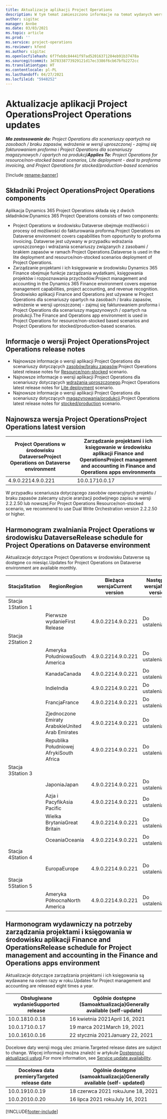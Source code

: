 ```yaml
---
title: Aktualizacje aplikacji Project Operations
description: W tym temat zamieszczono informacje na temat wydanych wersji aplikacji Dynamics 365 Project Operations.
author: sigitac
manager: Annbe
ms.date: 03/03/2021
ms.topic: article
ms.prod: ''
ms.service: project-operations
ms.reviewer: kfend
ms.author: sigitac
ms.openlocfilehash: 6f7feb8c84441f97ad52016371284eb91b37478a
ms.sourcegitcommit: 3d78338773929121d17ec3386f6cb67bfb2272cc
ms.translationtype: HT
ms.contentlocale: pl-PL
ms.lasthandoff: 04/27/2021
ms.locfileid: "5948252"
---
```

# <a name="project-operations-updates"></a><span data-ttu-id="df7ba-103">Aktualizacje aplikacji Project Operations</span><span class="sxs-lookup"><span data-stu-id="df7ba-103">Project Operations updates</span></span>

<span data-ttu-id="df7ba-104">_**Ma zastosowanie do:** Project Operations dla scenariuszy opartych na zasobach / braku zapasów, wdrożenie w wersji uproszczonej - zajmuj się fakturowaniem proforma i Project Operations dla scenariuszy magazynowych / opartych na produkcji_</span><span class="sxs-lookup"><span data-stu-id="df7ba-104">_**Applies To:** Project Operations for resource/non-stocked based scenarios, Lite deployment - deal to proforma invoicing, and Project Operations for stocked/production-based scenarios_</span></span>

[!include [rename-banner](~/includes/cc-data-platform-banner.md)]

## <a name="project-operations-components"></a><span data-ttu-id="df7ba-105">Składniki Project Operations</span><span class="sxs-lookup"><span data-stu-id="df7ba-105">Project Operations components</span></span>

<span data-ttu-id="df7ba-106">Aplikacja Dynamics 365 Project Operations składa się z dwóch składników:</span><span class="sxs-lookup"><span data-stu-id="df7ba-106">Dynamics 365 Project Operations consists of two components:</span></span>

- <span data-ttu-id="df7ba-107">Project Operations w środowisku Dataverse obejmuje możliwości i procesy od możliwości do fakturowania proforma.</span><span class="sxs-lookup"><span data-stu-id="df7ba-107">Project Operations on Dataverse environment covers capabilities from opportunity to proforma invoicing.</span></span> <span data-ttu-id="df7ba-108">Dataverse jest używany w przypadku wdrażania uproszczonego i wdrażania scenariuszy związanych z zasobami / brakiem zapasów w ramach Project Operations.</span><span class="sxs-lookup"><span data-stu-id="df7ba-108">Dataverse is used in the lite deployment and resource/non-stocked scenarios deployment of Project Operations.</span></span>
- <span data-ttu-id="df7ba-109">Zarządzanie projektami i ich księgowanie w środowisku Dynamics 365 Finance obejmuje funkcje zarządzania wydatkami, księgowania projektów i rozpoznawania przychodów.</span><span class="sxs-lookup"><span data-stu-id="df7ba-109">Project management and accounting in the Dynamics 365 Finance environment covers expense management capabilities, project accounting, and revenue recognition.</span></span> <span data-ttu-id="df7ba-110">Środowisko aplikacji Finance and Operations jest używane w Project Operations dla scenariuszy opartych na zasobach / braku zapasów, wdrożenie w wersji uproszczonej - zajmuj się fakturowaniem proforma i Project Operations dla scenariuszy magazynowych / opartych na produkcji.</span><span class="sxs-lookup"><span data-stu-id="df7ba-110">The Finance and Operations app environment is used in Project Operations for resource/non-stocked based scenarios and Project Operations for stocked/production-based scenarios.</span></span>

## <a name="project-operations-release-notes"></a><span data-ttu-id="df7ba-111">Informacje o wersji Project Operations</span><span class="sxs-lookup"><span data-stu-id="df7ba-111">Project Operations release notes</span></span>
- <span data-ttu-id="df7ba-112">Najnowsze informacje o wersji aplikacji Project Operations dla scenariuszy dotyczących [zasobów/braku zapasów](whats-new-apr-2021-resource-based.md).</span><span class="sxs-lookup"><span data-stu-id="df7ba-112">Project Operations latest release notes for [Resource/non-stocked](whats-new-apr-2021-resource-based.md) scenario.</span></span>
- <span data-ttu-id="df7ba-113">Najnowsze informacje o wersji aplikacji Project Operations dla scenariuszy dotyczących [wdrażania uproszczonego](../pro/whats-new/whats-new-apr-2021-lite.md).</span><span class="sxs-lookup"><span data-stu-id="df7ba-113">Project Operations latest release notes for [Lite deployment](../pro/whats-new/whats-new-apr-2021-lite.md) scenario.</span></span>
- <span data-ttu-id="df7ba-114">Najnowsze informacje o wersji aplikacji Project Operations dla scenariuszy dotyczących [magazynowania/produkcji](../prod-pma/whats-new/whats-new-mar-2021-stocked.md).</span><span class="sxs-lookup"><span data-stu-id="df7ba-114">Project Operations latest release notes for [stocked/production](../prod-pma/whats-new/whats-new-mar-2021-stocked.md) scenario.</span></span>

## <a name="project-operations-latest-version"></a><span data-ttu-id="df7ba-115">Najnowsza wersja Project Operations</span><span class="sxs-lookup"><span data-stu-id="df7ba-115">Project Operations latest version</span></span>

| <span data-ttu-id="df7ba-116">Project Operations w środowisku Dataverse</span><span class="sxs-lookup"><span data-stu-id="df7ba-116">Project Operations on Dataverse environment</span></span> | <span data-ttu-id="df7ba-117">Zarządzanie projektami i ich księgowanie w środowisku aplikacji Finance and Operations</span><span class="sxs-lookup"><span data-stu-id="df7ba-117">Project management and accounting in Finance and Operations apps environments</span></span> | 
| --- | --- |
| <span data-ttu-id="df7ba-118">4.9.0.221</span><span class="sxs-lookup"><span data-stu-id="df7ba-118">4.9.0.221</span></span> | <span data-ttu-id="df7ba-119">10.0.17</span><span class="sxs-lookup"><span data-stu-id="df7ba-119">10.0.17</span></span> |

<span data-ttu-id="df7ba-120">W przypadku scenariusza dotyczącego zasobów operacyjnych projektu / braku zapasów zalecamy użycie aranżacji podwójnego zapisu w wersji 2.2.2.50 lub nowszej.</span><span class="sxs-lookup"><span data-stu-id="df7ba-120">For Project Operations Resource/non-stocked scenario, we recommend to use Dual Write Orchestration version 2.2.2.50 or higher.</span></span>

## <a name="release-schedule-for-project-operations-on-dataverse-environment"></a><span data-ttu-id="df7ba-121">Harmonogram zwalniania Project Operations w środowisku Dataverse</span><span class="sxs-lookup"><span data-stu-id="df7ba-121">Release schedule for Project Operations on Dataverse environment</span></span>

<span data-ttu-id="df7ba-122">Aktualizacje dotyczące Project Operations w środowisku Dataverse są dostępne co miesiąc.</span><span class="sxs-lookup"><span data-stu-id="df7ba-122">Updates for Project Operations on Dataverse environment are available monthly.</span></span> 

| <span data-ttu-id="df7ba-123">Stacja</span><span class="sxs-lookup"><span data-stu-id="df7ba-123">Station</span></span>   | <span data-ttu-id="df7ba-124">Region</span><span class="sxs-lookup"><span data-stu-id="df7ba-124">Region</span></span>        | <span data-ttu-id="df7ba-125">Bieżąca wersja</span><span class="sxs-lookup"><span data-stu-id="df7ba-125">Current version</span></span> | <span data-ttu-id="df7ba-126">Następna wersja</span><span class="sxs-lookup"><span data-stu-id="df7ba-126">Next version</span></span> | <span data-ttu-id="df7ba-127">Ogólnie dostępne</span><span class="sxs-lookup"><span data-stu-id="df7ba-127">Generally available</span></span> |
|-----------|---------------|-----------------|--------------|---------------------|
| <span data-ttu-id="df7ba-128">Stacja 1</span><span class="sxs-lookup"><span data-stu-id="df7ba-128">Station 1</span></span> |   &nbsp;      |    &nbsp;       | &nbsp;       |      &nbsp;         |
|   &nbsp;  | <span data-ttu-id="df7ba-129">Pierwsze wydanie</span><span class="sxs-lookup"><span data-stu-id="df7ba-129">First Release</span></span> |  <span data-ttu-id="df7ba-130">4.9.0.221</span><span class="sxs-lookup"><span data-stu-id="df7ba-130">4.9.0.221</span></span>       | <span data-ttu-id="df7ba-131">Do ustalenia</span><span class="sxs-lookup"><span data-stu-id="df7ba-131">TBD</span></span>     | <span data-ttu-id="df7ba-132">30-Kwi-21</span><span class="sxs-lookup"><span data-stu-id="df7ba-132">30-Apr-21</span></span>           |
| <span data-ttu-id="df7ba-133">Stacja 2</span><span class="sxs-lookup"><span data-stu-id="df7ba-133">Station 2</span></span> |   &nbsp;      |    &nbsp;       | &nbsp;       |      &nbsp;         |
|   &nbsp;  | <span data-ttu-id="df7ba-134">Ameryka Południowa</span><span class="sxs-lookup"><span data-stu-id="df7ba-134">South America</span></span> |  <span data-ttu-id="df7ba-135">4.9.0.221</span><span class="sxs-lookup"><span data-stu-id="df7ba-135">4.9.0.221</span></span>       | <span data-ttu-id="df7ba-136">Do ustalenia</span><span class="sxs-lookup"><span data-stu-id="df7ba-136">TBD</span></span>     | <span data-ttu-id="df7ba-137">30-Kwi-21</span><span class="sxs-lookup"><span data-stu-id="df7ba-137">30-Apr-21</span></span>           |
|    &nbsp; | <span data-ttu-id="df7ba-138">Kanada</span><span class="sxs-lookup"><span data-stu-id="df7ba-138">Canada</span></span>        |  <span data-ttu-id="df7ba-139">4.9.0.221</span><span class="sxs-lookup"><span data-stu-id="df7ba-139">4.9.0.221</span></span>       | <span data-ttu-id="df7ba-140">Do ustalenia</span><span class="sxs-lookup"><span data-stu-id="df7ba-140">TBD</span></span>     | <span data-ttu-id="df7ba-141">30-Kwi-21</span><span class="sxs-lookup"><span data-stu-id="df7ba-141">30-Apr-21</span></span>           |
|   &nbsp;  | <span data-ttu-id="df7ba-142">Indie</span><span class="sxs-lookup"><span data-stu-id="df7ba-142">India</span></span>         |  <span data-ttu-id="df7ba-143">4.9.0.221</span><span class="sxs-lookup"><span data-stu-id="df7ba-143">4.9.0.221</span></span>       | <span data-ttu-id="df7ba-144">Do ustalenia</span><span class="sxs-lookup"><span data-stu-id="df7ba-144">TBD</span></span>     | <span data-ttu-id="df7ba-145">30-Kwi-21</span><span class="sxs-lookup"><span data-stu-id="df7ba-145">30-Apr-21</span></span>           |
|   &nbsp;  | <span data-ttu-id="df7ba-146">Francja</span><span class="sxs-lookup"><span data-stu-id="df7ba-146">France</span></span>         |  <span data-ttu-id="df7ba-147">4.9.0.221</span><span class="sxs-lookup"><span data-stu-id="df7ba-147">4.9.0.221</span></span>       | <span data-ttu-id="df7ba-148">Do ustalenia</span><span class="sxs-lookup"><span data-stu-id="df7ba-148">TBD</span></span>     | <span data-ttu-id="df7ba-149">30-Kwi-21</span><span class="sxs-lookup"><span data-stu-id="df7ba-149">30-Apr-21</span></span>           |
|   &nbsp;  | <span data-ttu-id="df7ba-150">Zjednoczone Emiraty Arabskie</span><span class="sxs-lookup"><span data-stu-id="df7ba-150">United Arab Emirates</span></span>         |  <span data-ttu-id="df7ba-151">4.9.0.221</span><span class="sxs-lookup"><span data-stu-id="df7ba-151">4.9.0.221</span></span>       | <span data-ttu-id="df7ba-152">Do ustalenia</span><span class="sxs-lookup"><span data-stu-id="df7ba-152">TBD</span></span>     | <span data-ttu-id="df7ba-153">30-Kwi-21</span><span class="sxs-lookup"><span data-stu-id="df7ba-153">30-Apr-21</span></span>           |
|   &nbsp;  | <span data-ttu-id="df7ba-154">Republika Południowej Afryki</span><span class="sxs-lookup"><span data-stu-id="df7ba-154">South Africa</span></span>         |  <span data-ttu-id="df7ba-155">4.9.0.221</span><span class="sxs-lookup"><span data-stu-id="df7ba-155">4.9.0.221</span></span>       | <span data-ttu-id="df7ba-156">Do ustalenia</span><span class="sxs-lookup"><span data-stu-id="df7ba-156">TBD</span></span>     | <span data-ttu-id="df7ba-157">30-Kwi-21</span><span class="sxs-lookup"><span data-stu-id="df7ba-157">30-Apr-21</span></span>           |
| <span data-ttu-id="df7ba-158">Stacja 3</span><span class="sxs-lookup"><span data-stu-id="df7ba-158">Station 3</span></span>  |      &nbsp;   |     &nbsp;      |     &nbsp;   |      &nbsp;         |
|   &nbsp;  | <span data-ttu-id="df7ba-159">Japonia</span><span class="sxs-lookup"><span data-stu-id="df7ba-159">Japan</span></span>         |  <span data-ttu-id="df7ba-160">4.9.0.221</span><span class="sxs-lookup"><span data-stu-id="df7ba-160">4.9.0.221</span></span>       | <span data-ttu-id="df7ba-161">Do ustalenia</span><span class="sxs-lookup"><span data-stu-id="df7ba-161">TBD</span></span>     | <span data-ttu-id="df7ba-162">7 maja 2021 r.</span><span class="sxs-lookup"><span data-stu-id="df7ba-162">07-May-21</span></span>           |
|   &nbsp;  | <span data-ttu-id="df7ba-163">Azja i Pacyfik</span><span class="sxs-lookup"><span data-stu-id="df7ba-163">Asia Pacific</span></span>  |  <span data-ttu-id="df7ba-164">4.9.0.221</span><span class="sxs-lookup"><span data-stu-id="df7ba-164">4.9.0.221</span></span>       | <span data-ttu-id="df7ba-165">Do ustalenia</span><span class="sxs-lookup"><span data-stu-id="df7ba-165">TBD</span></span>     | <span data-ttu-id="df7ba-166">7 maja 2021 r.</span><span class="sxs-lookup"><span data-stu-id="df7ba-166">07-May-21</span></span>           |
|   &nbsp;  | <span data-ttu-id="df7ba-167">Wielka Brytania</span><span class="sxs-lookup"><span data-stu-id="df7ba-167">Great Britain</span></span> |  <span data-ttu-id="df7ba-168">4.9.0.221</span><span class="sxs-lookup"><span data-stu-id="df7ba-168">4.9.0.221</span></span>       | <span data-ttu-id="df7ba-169">Do ustalenia</span><span class="sxs-lookup"><span data-stu-id="df7ba-169">TBD</span></span>     | <span data-ttu-id="df7ba-170">7 maja 2021 r.</span><span class="sxs-lookup"><span data-stu-id="df7ba-170">07-May-21</span></span>           |
|   &nbsp;  | <span data-ttu-id="df7ba-171">Oceania</span><span class="sxs-lookup"><span data-stu-id="df7ba-171">Oceania</span></span>       |  <span data-ttu-id="df7ba-172">4.9.0.221</span><span class="sxs-lookup"><span data-stu-id="df7ba-172">4.9.0.221</span></span>       | <span data-ttu-id="df7ba-173">Do ustalenia</span><span class="sxs-lookup"><span data-stu-id="df7ba-173">TBD</span></span>     | <span data-ttu-id="df7ba-174">7 maja 2021 r.</span><span class="sxs-lookup"><span data-stu-id="df7ba-174">07-May-21</span></span>           |
| <span data-ttu-id="df7ba-175">Stacja 4</span><span class="sxs-lookup"><span data-stu-id="df7ba-175">Station 4</span></span> |     &nbsp;    |     &nbsp;      |     &nbsp;   |      &nbsp;         |
|   &nbsp;  | <span data-ttu-id="df7ba-176">Europa</span><span class="sxs-lookup"><span data-stu-id="df7ba-176">Europe</span></span>        |  <span data-ttu-id="df7ba-177">4.9.0.221</span><span class="sxs-lookup"><span data-stu-id="df7ba-177">4.9.0.221</span></span>       | <span data-ttu-id="df7ba-178">Do ustalenia</span><span class="sxs-lookup"><span data-stu-id="df7ba-178">TBD</span></span>     | <span data-ttu-id="df7ba-179">14 maja 2021 r.</span><span class="sxs-lookup"><span data-stu-id="df7ba-179">14-May-21</span></span>           |
| <span data-ttu-id="df7ba-180">Stacja 5</span><span class="sxs-lookup"><span data-stu-id="df7ba-180">Station 5</span></span> |     &nbsp;    |     &nbsp;      |     &nbsp;   |      &nbsp;         |
|   &nbsp;  | <span data-ttu-id="df7ba-181">Ameryka Północna</span><span class="sxs-lookup"><span data-stu-id="df7ba-181">North America</span></span> |  <span data-ttu-id="df7ba-182">4.9.0.221</span><span class="sxs-lookup"><span data-stu-id="df7ba-182">4.9.0.221</span></span>       | <span data-ttu-id="df7ba-183">Do ustalenia</span><span class="sxs-lookup"><span data-stu-id="df7ba-183">TBD</span></span>     | <span data-ttu-id="df7ba-184">21 maja 2021 r.</span><span class="sxs-lookup"><span data-stu-id="df7ba-184">21-May-21</span></span>           |

## <a name="release-schedule-for-project-management-and-accounting-in-the-finance-and-operations-apps-environment"></a><span data-ttu-id="df7ba-185">Harmonogram wydawniczy na potrzeby zarządzania projektami i księgowania w środowisku aplikacji Finance and Operations</span><span class="sxs-lookup"><span data-stu-id="df7ba-185">Release schedule for Project management and accounting in the Finance and Operations apps environment</span></span>

<span data-ttu-id="df7ba-186">Aktualizacje dotyczące zarządzania projektami i ich księgowania są wydawane na osiem razy w roku.</span><span class="sxs-lookup"><span data-stu-id="df7ba-186">Updates for Project management and accounting are released eight times a year.</span></span>

| <span data-ttu-id="df7ba-187">Obsługiwane wydanie</span><span class="sxs-lookup"><span data-stu-id="df7ba-187">Supported release</span></span> | <span data-ttu-id="df7ba-188">Ogólnie dostępne (Samoaktualizacja)</span><span class="sxs-lookup"><span data-stu-id="df7ba-188">Generally available (self-update)</span></span> |
| --- | --- |
| <span data-ttu-id="df7ba-189">10.0.18</span><span class="sxs-lookup"><span data-stu-id="df7ba-189">10.0.18</span></span> | <span data-ttu-id="df7ba-190">16 kwietnia 2021</span><span class="sxs-lookup"><span data-stu-id="df7ba-190">April 16, 2021</span></span> |
| <span data-ttu-id="df7ba-191">10.0.17</span><span class="sxs-lookup"><span data-stu-id="df7ba-191">10.0.17</span></span> | <span data-ttu-id="df7ba-192">19 marca 2021</span><span class="sxs-lookup"><span data-stu-id="df7ba-192">March 19, 2021</span></span> |
| <span data-ttu-id="df7ba-193">10.0.16</span><span class="sxs-lookup"><span data-stu-id="df7ba-193">10.0.16</span></span> | <span data-ttu-id="df7ba-194">22 stycznia 2021</span><span class="sxs-lookup"><span data-stu-id="df7ba-194">January 22, 2021</span></span> |


<span data-ttu-id="df7ba-195">Docelowe daty wersji mogą ulec zmianie.</span><span class="sxs-lookup"><span data-stu-id="df7ba-195">Targeted release dates are subject to change.</span></span> <span data-ttu-id="df7ba-196">Więcej informacji można znaleźć w artykule [Dostępność aktualizacji usługi](/dynamics365/fin-ops-core/fin-ops/get-started/public-preview-releases?toc=%2fdynamics365%2ffinance%2ftoc.json).</span><span class="sxs-lookup"><span data-stu-id="df7ba-196">For more information, see [Service update availability](/dynamics365/fin-ops-core/fin-ops/get-started/public-preview-releases?toc=%2fdynamics365%2ffinance%2ftoc.json).</span></span>

| <span data-ttu-id="df7ba-197">Docelowa data premiery</span><span class="sxs-lookup"><span data-stu-id="df7ba-197">Targeted release date</span></span> | <span data-ttu-id="df7ba-198">Ogólnie dostępne (samoaktualizacja)</span><span class="sxs-lookup"><span data-stu-id="df7ba-198">Generally available (self- updated)</span></span> |
| --- | --- |
| <span data-ttu-id="df7ba-199">10.0.19</span><span class="sxs-lookup"><span data-stu-id="df7ba-199">10.0.19</span></span> | <span data-ttu-id="df7ba-200">18 czerwca 2021 roku</span><span class="sxs-lookup"><span data-stu-id="df7ba-200">June 18, 2021</span></span> |
| <span data-ttu-id="df7ba-201">10.0.20</span><span class="sxs-lookup"><span data-stu-id="df7ba-201">10.0.20</span></span> | <span data-ttu-id="df7ba-202">16 lipca 2021 roku</span><span class="sxs-lookup"><span data-stu-id="df7ba-202">July 16, 2021</span></span> |


[!INCLUDE[footer-include](../includes/footer-banner.md)]